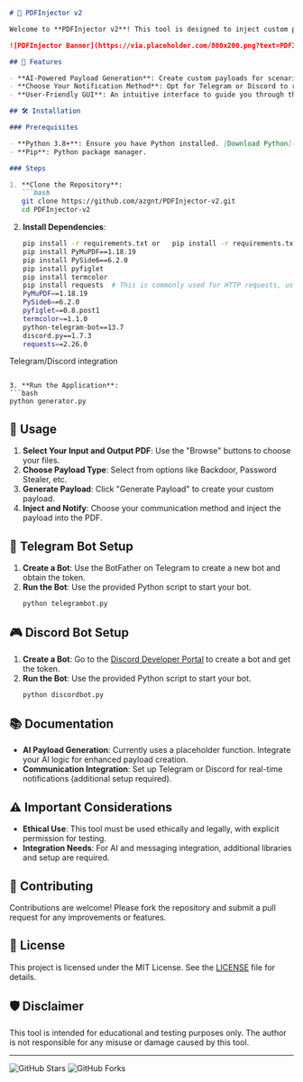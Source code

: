 ```markdown
# 📄 PDFInjector v2

Welcome to **PDFInjector v2**! This tool is designed to inject custom payloads into PDF files, powered by AI for payload generation and offering integration with Telegram or Discord for notifications. 🚀

![PDFInjector Banner](https://via.placeholder.com/800x200.png?text=PDFInjector+v2+Banner)

## 🌟 Features

- **AI-Powered Payload Generation**: Create custom payloads for scenarios like backdoors, password stealers, and more.
- **Choose Your Notification Method**: Opt for Telegram or Discord to receive alerts and notifications.
- **User-Friendly GUI**: An intuitive interface to guide you through the injection process.

## 🛠 Installation

### Prerequisites

- **Python 3.8+**: Ensure you have Python installed. [Download Python](https://www.python.org/downloads/)
- **Pip**: Python package manager.

### Steps

1. **Clone the Repository**:
   ```bash
   git clone https://github.com/azgnt/PDFInjector-v2.git
   cd PDFInjector-v2
   ```

2. **Install Dependencies**:
   ```bash
   pip install -r requirements.txt or   pip install -r requirements.txt or
   pip install PyMuPDF==1.18.19
   pip install PySide6==6.2.0
   pip install pyfiglet
   pip install termcolor
   pip install requests  # This is commonly used for HTTP requests, useful for
   PyMuPDF==1.18.19
   PySide6==6.2.0
   pyfiglet==0.8.post1
   termcolor==1.1.0
   python-telegram-bot==13.7
   discord.py==1.7.3
   requests==2.26.0
Telegram/Discord integration
   ```

3. **Run the Application**:
   ```bash
   python generator.py
   ```

## 🚀 Usage

1. **Select Your Input and Output PDF**: Use the "Browse" buttons to choose your files.
2. **Choose Payload Type**: Select from options like Backdoor, Password Stealer, etc.
3. **Generate Payload**: Click "Generate Payload" to create your custom payload.
4. **Inject and Notify**: Choose your communication method and inject the payload into the PDF.

## 🤖 Telegram Bot Setup

1. **Create a Bot**: Use the BotFather on Telegram to create a new bot and obtain the token.
2. **Run the Bot**: Use the provided Python script to start your bot.
   ```bash
   python telegrambot.py
   ```

## 🎮 Discord Bot Setup

1. **Create a Bot**: Go to the [Discord Developer Portal](https://discord.com/developers/applications) to create a bot and get the token.
2. **Run the Bot**: Use the provided Python script to start your bot.
   ```bash
   python discordbot.py
   ```

## 📚 Documentation

- **AI Payload Generation**: Currently uses a placeholder function. Integrate your AI logic for enhanced payload creation.
- **Communication Integration**: Set up Telegram or Discord for real-time notifications (additional setup required).

## ⚠️ Important Considerations

- **Ethical Use**: This tool must be used ethically and legally, with explicit permission for testing.
- **Integration Needs**: For AI and messaging integration, additional libraries and setup are required.

## 🤝 Contributing

Contributions are welcome! Please fork the repository and submit a pull request for any improvements or features.

## 📜 License

This project is licensed under the MIT License. See the [LICENSE](LICENSE) file for details.

## 🛡 Disclaimer

This tool is intended for educational and testing purposes only. The author is not responsible for any misuse or damage caused by this tool.

---

![GitHub Stars](https://img.shields.io/github/stars/yourusername/PDFInjector-v2?style=social)
![GitHub Forks](https://img.shields.io/github/forks/yourusername/PDFInjector-v2?style=social)
```
